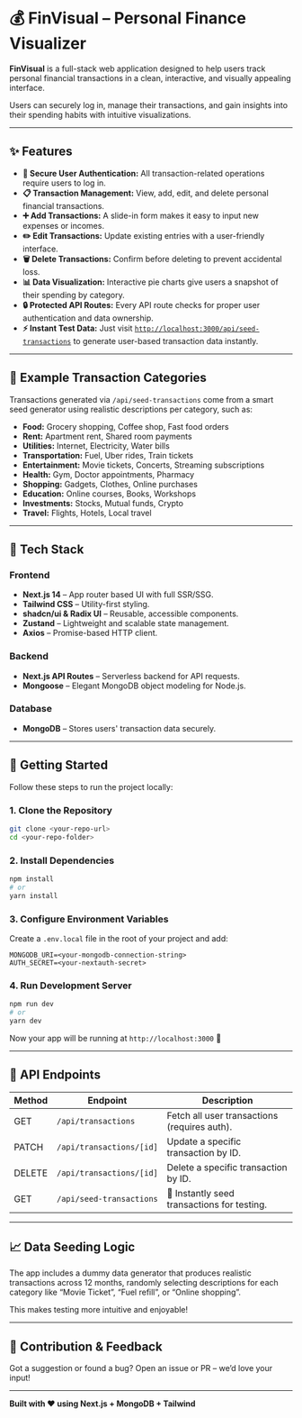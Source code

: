 # 💰 FinVisual – Personal Finance Visualizer

**FinVisual** is a full-stack web application designed to help users track personal financial transactions in a clean, interactive, and visually appealing interface.

Users can securely log in, manage their transactions, and gain insights into their spending habits with intuitive visualizations.

---

## ✨ Features

- **🔐 Secure User Authentication:** All transaction-related operations require users to log in.
- **📋 Transaction Management:** View, add, edit, and delete personal financial transactions.
- **➕ Add Transactions:** A slide-in form makes it easy to input new expenses or incomes.
- **✏️ Edit Transactions:** Update existing entries with a user-friendly interface.
- **🗑️ Delete Transactions:** Confirm before deleting to prevent accidental loss.
- **📊 Data Visualization:** Interactive pie charts give users a snapshot of their spending by category.
- **🔒 Protected API Routes:** Every API route checks for proper user authentication and data ownership.
- **⚡ Instant Test Data:** Just visit [`http://localhost:3000/api/seed-transactions`](http://localhost:3000/api/seed-transactions) to generate user-based transaction data instantly.

---

## 🧠 Example Transaction Categories

Transactions generated via `/api/seed-transactions` come from a smart seed generator using realistic descriptions per category, such as:

- **Food:** Grocery shopping, Coffee shop, Fast food orders
- **Rent:** Apartment rent, Shared room payments
- **Utilities:** Internet, Electricity, Water bills
- **Transportation:** Fuel, Uber rides, Train tickets
- **Entertainment:** Movie tickets, Concerts, Streaming subscriptions
- **Health:** Gym, Doctor appointments, Pharmacy
- **Shopping:** Gadgets, Clothes, Online purchases
- **Education:** Online courses, Books, Workshops
- **Investments:** Stocks, Mutual funds, Crypto
- **Travel:** Flights, Hotels, Local travel

---

## 🔧 Tech Stack

### Frontend
- **Next.js 14** – App router based UI with full SSR/SSG.
- **Tailwind CSS** – Utility-first styling.
- **shadcn/ui & Radix UI** – Reusable, accessible components.
- **Zustand** – Lightweight and scalable state management.
- **Axios** – Promise-based HTTP client.

### Backend
- **Next.js API Routes** – Serverless backend for API requests.
- **Mongoose** – Elegant MongoDB object modeling for Node.js.

### Database
- **MongoDB** – Stores users' transaction data securely.

---

## 🚀 Getting Started

Follow these steps to run the project locally:

### 1. Clone the Repository

```bash
git clone <your-repo-url>
cd <your-repo-folder>
```

### 2. Install Dependencies

```bash
npm install
# or
yarn install
```

### 3. Configure Environment Variables

Create a `.env.local` file in the root of your project and add:

```env
MONGODB_URI=<your-mongodb-connection-string>
AUTH_SECRET=<your-nextauth-secret>
```

### 4. Run Development Server

```bash
npm run dev
# or
yarn dev
```

Now your app will be running at `http://localhost:3000` 🎉

---

## 📡 API Endpoints

| Method | Endpoint                     | Description                                       |
|--------|------------------------------|---------------------------------------------------|
| GET    | `/api/transactions`          | Fetch all user transactions (requires auth).     |
| PATCH  | `/api/transactions/[id]`     | Update a specific transaction by ID.             |
| DELETE | `/api/transactions/[id]`     | Delete a specific transaction by ID.             |
| GET    | `/api/seed-transactions`     | 🌱 Instantly seed transactions for testing.       |

---

## 📈 Data Seeding Logic

The app includes a dummy data generator that produces realistic transactions across 12 months, randomly selecting descriptions for each category like “Movie Ticket”, “Fuel refill”, or “Online shopping”.

This makes testing more intuitive and enjoyable!

---

## 🧠 Contribution & Feedback

Got a suggestion or found a bug? Open an issue or PR – we’d love your input!

---

**Built with ❤️ using Next.js + MongoDB + Tailwind**